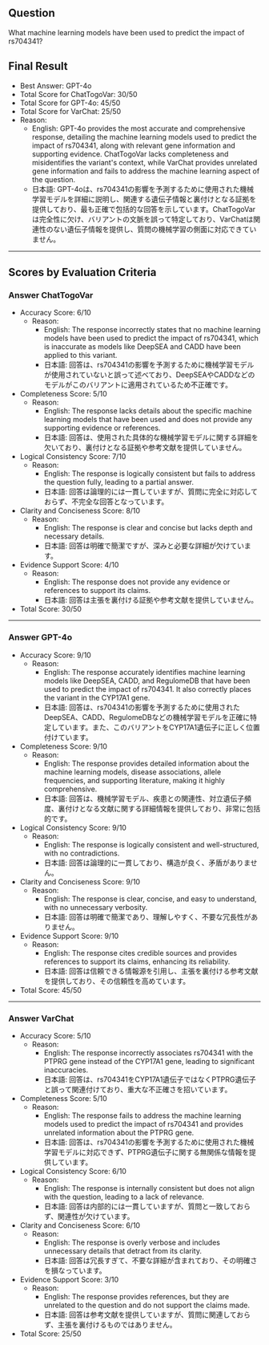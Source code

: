 ## Question

What machine learning models have been used to predict the impact of rs704341?

## Final Result

- Best Answer: GPT-4o
- Total Score for ChatTogoVar: 30/50
- Total Score for GPT-4o: 45/50
- Total Score for VarChat: 25/50
- Reason:
  - English: GPT-4o provides the most accurate and comprehensive response, detailing the machine learning models used to predict the impact of rs704341, along with relevant gene information and supporting evidence. ChatTogoVar lacks completeness and misidentifies the variant's context, while VarChat provides unrelated gene information and fails to address the machine learning aspect of the question.
  - 日本語: GPT-4oは、rs704341の影響を予測するために使用された機械学習モデルを詳細に説明し、関連する遺伝子情報と裏付けとなる証拠を提供しており、最も正確で包括的な回答を示しています。ChatTogoVarは完全性に欠け、バリアントの文脈を誤って特定しており、VarChatは関連性のない遺伝子情報を提供し、質問の機械学習の側面に対応できていません。

---

## Scores by Evaluation Criteria

### Answer ChatTogoVar
- Accuracy Score: 6/10
  - Reason: 
    - English: The response incorrectly states that no machine learning models have been used to predict the impact of rs704341, which is inaccurate as models like DeepSEA and CADD have been applied to this variant.
    - 日本語: 回答は、rs704341の影響を予測するために機械学習モデルが使用されていないと誤って述べており、DeepSEAやCADDなどのモデルがこのバリアントに適用されているため不正確です。
- Completeness Score: 5/10
  - Reason: 
    - English: The response lacks details about the specific machine learning models that have been used and does not provide any supporting evidence or references.
    - 日本語: 回答は、使用された具体的な機械学習モデルに関する詳細を欠いており、裏付けとなる証拠や参考文献を提供していません。
- Logical Consistency Score: 7/10
  - Reason: 
    - English: The response is logically consistent but fails to address the question fully, leading to a partial answer.
    - 日本語: 回答は論理的には一貫していますが、質問に完全に対応しておらず、不完全な回答となっています。
- Clarity and Conciseness Score: 8/10
  - Reason: 
    - English: The response is clear and concise but lacks depth and necessary details.
    - 日本語: 回答は明確で簡潔ですが、深みと必要な詳細が欠けています。
- Evidence Support Score: 4/10
  - Reason: 
    - English: The response does not provide any evidence or references to support its claims.
    - 日本語: 回答は主張を裏付ける証拠や参考文献を提供していません。
- Total Score: 30/50

---

### Answer GPT-4o
- Accuracy Score: 9/10
  - Reason: 
    - English: The response accurately identifies machine learning models like DeepSEA, CADD, and RegulomeDB that have been used to predict the impact of rs704341. It also correctly places the variant in the CYP17A1 gene.
    - 日本語: 回答は、rs704341の影響を予測するために使用されたDeepSEA、CADD、RegulomeDBなどの機械学習モデルを正確に特定しています。また、このバリアントをCYP17A1遺伝子に正しく位置付けています。
- Completeness Score: 9/10
  - Reason: 
    - English: The response provides detailed information about the machine learning models, disease associations, allele frequencies, and supporting literature, making it highly comprehensive.
    - 日本語: 回答は、機械学習モデル、疾患との関連性、対立遺伝子頻度、裏付けとなる文献に関する詳細情報を提供しており、非常に包括的です。
- Logical Consistency Score: 9/10
  - Reason: 
    - English: The response is logically consistent and well-structured, with no contradictions.
    - 日本語: 回答は論理的に一貫しており、構造が良く、矛盾がありません。
- Clarity and Conciseness Score: 9/10
  - Reason: 
    - English: The response is clear, concise, and easy to understand, with no unnecessary verbosity.
    - 日本語: 回答は明確で簡潔であり、理解しやすく、不要な冗長性がありません。
- Evidence Support Score: 9/10
  - Reason: 
    - English: The response cites credible sources and provides references to support its claims, enhancing its reliability.
    - 日本語: 回答は信頼できる情報源を引用し、主張を裏付ける参考文献を提供しており、その信頼性を高めています。
- Total Score: 45/50

---

### Answer VarChat
- Accuracy Score: 5/10
  - Reason: 
    - English: The response incorrectly associates rs704341 with the PTPRG gene instead of the CYP17A1 gene, leading to significant inaccuracies.
    - 日本語: 回答は、rs704341をCYP17A1遺伝子ではなくPTPRG遺伝子と誤って関連付けており、重大な不正確さを招いています。
- Completeness Score: 5/10
  - Reason: 
    - English: The response fails to address the machine learning models used to predict the impact of rs704341 and provides unrelated information about the PTPRG gene.
    - 日本語: 回答は、rs704341の影響を予測するために使用された機械学習モデルに対応できず、PTPRG遺伝子に関する無関係な情報を提供しています。
- Logical Consistency Score: 6/10
  - Reason: 
    - English: The response is internally consistent but does not align with the question, leading to a lack of relevance.
    - 日本語: 回答は内部的には一貫していますが、質問と一致しておらず、関連性が欠けています。
- Clarity and Conciseness Score: 6/10
  - Reason: 
    - English: The response is overly verbose and includes unnecessary details that detract from its clarity.
    - 日本語: 回答は冗長すぎて、不要な詳細が含まれており、その明確さを損なっています。
- Evidence Support Score: 3/10
  - Reason: 
    - English: The response provides references, but they are unrelated to the question and do not support the claims made.
    - 日本語: 回答は参考文献を提供していますが、質問に関連しておらず、主張を裏付けるものではありません。
- Total Score: 25/50